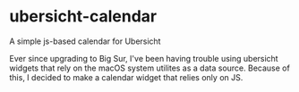 # ubersicht-calendar
A simple js-based calendar for Ubersicht

Ever since upgrading to Big Sur, I've been having trouble using ubersicht widgets that rely on the macOS system utilites as a data source.  Because of this, I decided to make a calendar widget that relies only on JS.